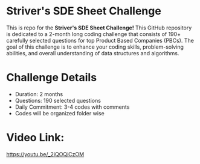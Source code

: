 # Striver's SDE Sheet Challenge
This is repo for the __Striver's SDE Sheet Challenge!__ This GitHub repository is dedicated to a 2-month long coding challenge that consists of 190+ carefully selected questions for top Product Based Companies (PBCs). The goal of this challenge is to enhance your coding skills, problem-solving abilities, and overall understanding of data structures and algorithms.

# Challenge Details
- Duration: 2 months
- Questions: 190 selected questions
- Daily Commitment: 3-4 codes with comments
- Codes will be organized folder wise

# Video Link:
https://youtu.be/_2iQOQiCzOM
